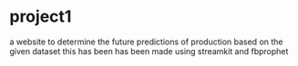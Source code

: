 # project1
a website to determine the future predictions of production based on the given dataset
this has been has been made using streamkit and fbprophet
